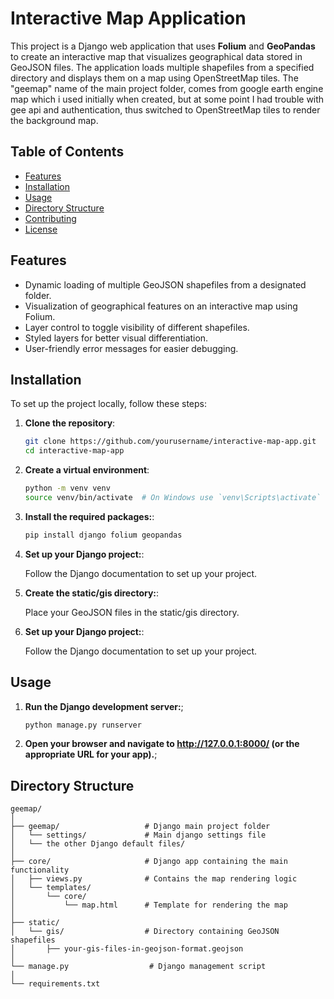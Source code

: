 # Interactive Map Application

This project is a Django web application that uses **Folium** and **GeoPandas** to create an interactive map that visualizes geographical data stored in GeoJSON files. The application loads multiple shapefiles from a specified directory and displays them on a map using OpenStreetMap tiles. The "geemap" name of the main project folder, comes from google earth engine map which i used initially when created, but at some point I had trouble with gee api and authentication, thus switched to OpenStreetMap tiles to render the background map.

## Table of Contents

- [Features](#features)
- [Installation](#installation)
- [Usage](#usage)
- [Directory Structure](#directory-structure)
- [Contributing](#contributing)
- [License](#license)

## Features

- Dynamic loading of multiple GeoJSON shapefiles from a designated folder.
- Visualization of geographical features on an interactive map using Folium.
- Layer control to toggle visibility of different shapefiles.
- Styled layers for better visual differentiation.
- User-friendly error messages for easier debugging.

## Installation

To set up the project locally, follow these steps:

1. **Clone the repository**:

   ```bash
   git clone https://github.com/yourusername/interactive-map-app.git
   cd interactive-map-app
2. **Create a virtual environment**:
    ```bash
    python -m venv venv
    source venv/bin/activate  # On Windows use `venv\Scripts\activate`
3. **Install the required packages:**:

   ```bash
   pip install django folium geopandas
4. **Set up your Django project:**:
    
    Follow the Django documentation to set up your project.
5. **Create the static/gis directory:**:

   Place your GeoJSON files in the static/gis directory.
4. **Set up your Django project:**:
    
    Follow the Django documentation to set up your project.
## Usage
1. **Run the Django development server:**;
    ```bash
    python manage.py runserver

2. **Open your browser and navigate to http://127.0.0.1:8000/ (or the appropriate URL for your app).**;

## Directory Structure

    geemap/
    │
    ├── geemap/                   # Django main project folder
    │   └── settings/             # Main django settings file
    │   └── the other Django default files/ 
    │
    ├── core/                     # Django app containing the main functionality
    │   ├── views.py              # Contains the map rendering logic
    │   └── templates/
    │       └── core/
    │           └── map.html      # Template for rendering the map
    │
    ├── static/
    │   └── gis/                  # Directory containing GeoJSON shapefiles
    │       ├── your-gis-files-in-geojson-format.geojson
    │
    └── manage.py                  # Django management script
    │
    └── requirements.txt 





